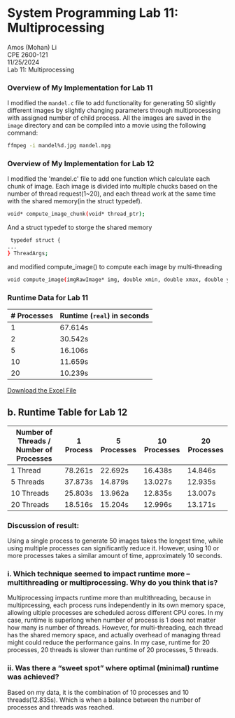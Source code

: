 # System Programming Lab 11: Multiprocessing
Amos (Mohan) Li  
CPE 2600-121  
11/25/2024  
Lab 11: Multiprocessing  

### Overview of My Implementation for Lab 11
I modified the `mandel.c` file to add functionality for generating 50 slightly different images by slightly changing parameters through multiprocessing with assigned number of child process.
All the images are saved in the `image` directory and can be compiled into a movie using the following command:  
```bash
ffmpeg -i mandel%d.jpg mandel.mpg
```

### Overview of My Implementation for Lab 12
I modified the 'mandel.c' file to add one function which calculate each chunk of image. Each image is divided into multiple chucks based on the number of thread request(1~20), and each thread work at the same time with the shared memory(in the struct typedef).
```bash
void* compute_image_chunk(void* thread_ptr);
```

And a struct typedef to storge the shared memory

```bash
 typedef struct {
...
} ThreadArgs;
```

and modified compute_image() to compute each image by multi-threading
```bash
void compute_image(imgRawImage* img, double xmin, double xmax, double ymin, double ymax, int max, int num_thread );
```

### Runtime Data for Lab 11

| # Processes | Runtime (`real`) in seconds |
|-------------|-----------------------------|
| 1           | 67.614s                     |
| 2           | 30.542s                     |
| 5           | 16.106s                     |
| 10          | 11.659s                     |
| 20          | 10.239s                     |

[Download the Excel File](./Runtime_Data.xlsx)

## b. Runtime Table for Lab 12
| Number of Threads / Number of Processes | 1 Process | 5 Processes | 10 Processes | 20 Processes |
|-----------------------------------------|-----------|-------------|--------------|--------------|
| 1 Thread                                | 78.261s   | 22.692s     | 16.438s      | 14.846s      | 
| 5 Threads                               | 37.873s   | 14.879s     | 13.027s      | 12.935s      |
| 10 Threads                              | 25.803s   | 13.962a     | 12.835s      | 13.007s      |
| 20 Threads                              | 18.516s   | 15.204s     | 12.996s      | 13.171s      |


### Discussion of result:
Using a single process to generate 50 images takes the longest time, while using multiple processes can significantly reduce it. However, using 10 or more processes takes a similar amount of time, approximately 10 seconds.

### i. Which technique seemed to impact runtime more – multithreading or multiprocessing. Why do you think that is?
Multiprocessing impacts runtime more than multithreading, because in multiprcessing, each process runs independently in its own memory space, allowing ultiple processes are scheduled across different CPU cores. In my case, runtime is superlong when number of process is 1 does not matter how many is number of threads.
However, for multi-threading, each thread has the shared memory space, and actually overhead of managing thread might could reduce the performance gains. In my case, runtime for 20 processes, 20 threads is slower than runtime of 20 processes, 5 threads.

### ii. Was there a “sweet spot” where optimal (minimal) runtime was achieved?
Based on my data, it is the combination of 10 processes and 10 threads(12.835s). Which is when a balance between the number of processes and threads was reached.
